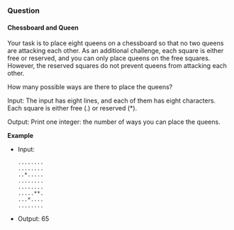 ### Question
#### Chessboard and Queen

Your task is to place eight queens on a chessboard so that no two queens are attacking each other. As an additional challenge, each square is either free or reserved, and you can only place queens on the free squares. However, the reserved squares do not prevent queens from attacking each other.

How many possible ways are there to place the queens?

Input: The input has eight lines, and each of them has eight characters. Each square is either free (.) or reserved (*).

Output: Print one integer: the number of ways you can place the queens.

**Example**
- Input:
    ```
    ........
    ........
    ..*.....
    ........
    ........
    .....**.
    ...*....
    ........
    ```
- Output: 65